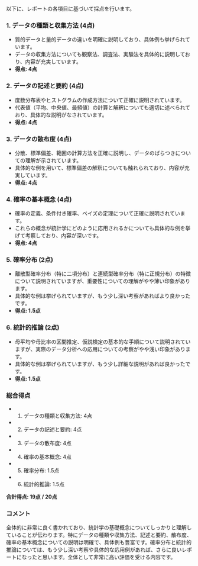 以下に、レポートの各項目に基づいて採点を行います。

### 1. データの種類と収集方法 (4点)
- 質的データと量的データの違いを明確に説明しており、具体例も挙げられています。
- データの収集方法についても観察法、調査法、実験法を具体的に説明しており、内容が充実しています。
- **得点: 4点**

### 2. データの記述と要約 (4点)
- 度数分布表やヒストグラムの作成方法について正確に説明されています。
- 代表値（平均、中央値、最頻値）の計算と解釈についても適切に述べられており、具体的な説明がなされています。
- **得点: 4点**

### 3. データの散布度 (4点)
- 分散、標準偏差、範囲の計算方法を正確に説明し、データのばらつきについての理解が示されています。
- 具体的な例を用いて、標準偏差の解釈についても触れられており、内容が充実しています。
- **得点: 4点**

### 4. 確率の基本概念 (4点)
- 確率の定義、条件付き確率、ベイズの定理について正確に説明されています。
- これらの概念が統計学にどのように応用されるかについても具体的な例を挙げて考察しており、内容が深いです。
- **得点: 4点**

### 5. 確率分布 (2点)
- 離散型確率分布（特に二項分布）と連続型確率分布（特に正規分布）の特徴について説明されていますが、重要性についての理解がやや薄い印象があります。
- 具体的な例は挙げられていますが、もう少し深い考察があればより良かったです。
- **得点: 1.5点**

### 6. 統計的推論 (2点)
- 母平均や母比率の区間推定、仮説検定の基本的な手順について説明されていますが、実際のデータ分析への応用についての考察がやや浅い印象があります。
- 具体的な例は挙げられていますが、もう少し詳細な説明があれば良かったです。
- **得点: 1.5点**

### 総合得点
- 1. データの種類と収集方法: 4点
- 2. データの記述と要約: 4点
- 3. データの散布度: 4点
- 4. 確率の基本概念: 4点
- 5. 確率分布: 1.5点
- 6. 統計的推論: 1.5点

**合計得点: 19点 / 20点**

### コメント
全体的に非常に良く書かれており、統計学の基礎概念についてしっかりと理解していることが伝わります。特にデータの種類や収集方法、記述と要約、散布度、確率の基本概念についての説明は明確で、具体例も豊富です。確率分布と統計的推論については、もう少し深い考察や具体的な応用例があれば、さらに良いレポートになったと思います。全体として非常に高い評価を受ける内容です。